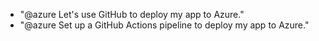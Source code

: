 - "@azure Let's use GitHub to deploy my app to Azure."
- "@azure Set up a GitHub Actions pipeline to deploy my app to Azure."